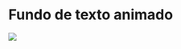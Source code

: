 # Fundo de texto animado

![](https://user-images.githubusercontent.com/37448340/89136987-adc64f00-d50c-11ea-8ce7-97515b31ae0e.gif)